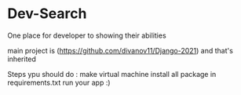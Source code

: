 # Dev-Search
One place for developer to showing their abilities

main project is (https://github.com/divanov11/Django-2021) and that's inherited 

Steps ypu should do :
make virtual machine
install all package in requirements.txt 
run your app :)
